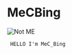 # MeCBing


![Not ME](https://b10302032.files.wordpress.com/2017/12/cropped-e6988ee69c88_resized-1.jpg "MeC_Bing")

     HELLO I'm MeC_Bing
